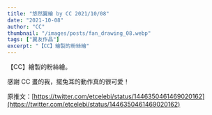 ```yaml
---
title: "悠然翼繪 by CC 2021/10/08"
date: "2021-10-08"
author: "CC"
thumbnail: "/images/posts/fan_drawing_08.webp"
tags: ["翼友作品"]
excerpt: "【CC】繪製的粉絲繪"
---
```

【CC】繪製的粉絲繪。

感謝 CC 畫的我，擺兔耳的動作真的很可愛！

原推文：[https://twitter.com/etcelebi/status/1446350461469020162](https://twitter.com/etcelebi/status/1446350461469020162)